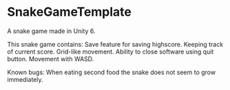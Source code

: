 # SnakeGameTemplate
A snake game made in Unity 6.

This snake game contains:
    Save feature for saving highscore.
    Keeping track of current score.
    Grid-like movement.
    Ability to close software using quit button.
    Movement with WASD.

Known bugs:
    When eating second food the snake does not seem to grow immediately.
